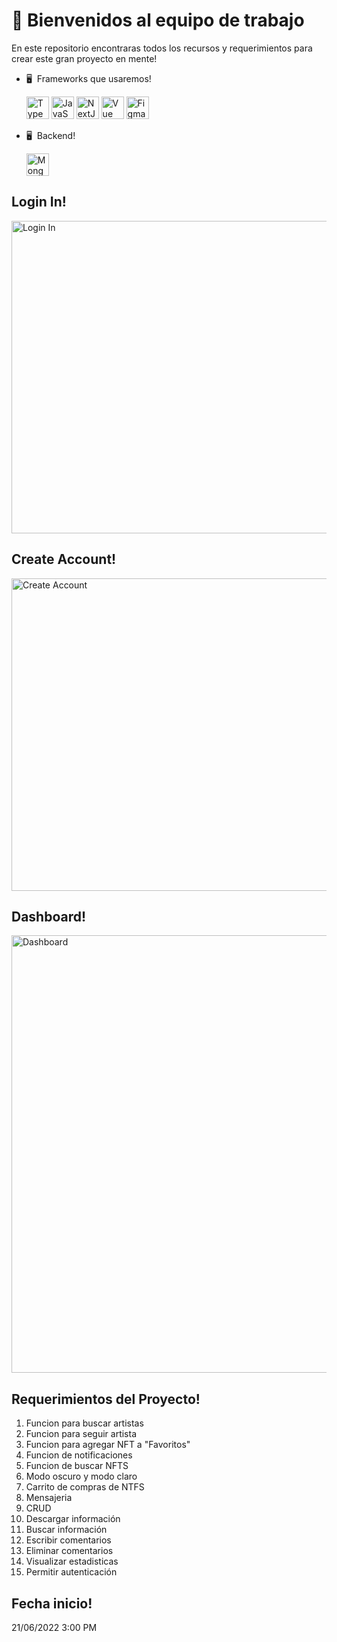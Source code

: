 👋 Bienvenidos al equipo de trabajo
=================================================

En este repositorio encontraras todos los recursos y requerimientos para crear este gran proyecto en mente!

*   🖥️  Frameworks que usaremos!<p align="left">
<a href="https://www.typescriptlang.org/" target="_blank" rel="noreferrer"><img src="https://raw.githubusercontent.com/danielcranney/readme-generator/main/public/icons/skills/typescript-colored.svg" width="36" height="36" alt="TypeScript" /></a>
<a href="https://developer.mozilla.org/en-US/docs/Web/JavaScript" target="_blank" rel="noreferrer"><img src="https://raw.githubusercontent.com/danielcranney/readme-generator/main/public/icons/skills/javascript-colored.svg" width="36" height="36" alt="JavaScript" /></a>
<a href="https://nextjs.org/docs" target="_blank" rel="noreferrer"><img src="https://raw.githubusercontent.com/danielcranney/readme-generator/main/public/icons/skills/nextjs-colored.svg" width="36" height="36" alt="NextJs" /></a>
<a href="https://vuejs.org/" target="_blank" rel="noreferrer"><img src="https://raw.githubusercontent.com/danielcranney/readme-generator/main/public/icons/skills/vuejs-colored.svg" width="36" height="36" alt="Vue" /></a>
<a href="https://www.figma.com/" target="_blank" rel="noreferrer"><img src="https://raw.githubusercontent.com/danielcranney/readme-generator/main/public/icons/skills/figma-colored.svg" width="36" height="36" alt="Figma" /></a>
</p>

*   🖥️  Backend!<p align="left">
<a href="https://www.mongodb.com/" target="_blank" rel="noreferrer"><img src="https://raw.githubusercontent.com/danielcranney/readme-generator/main/public/icons/skills/mongodb-colored.svg" width="36" height="36" alt="MongoDB" /></a>
</p>

Login In!
------
<img src="https://res.cloudinary.com/dovavvnjx/image/upload/v1655831774/LoginNFT_jgq51c.png" width="900" height="500" alt="Login In" />


Create Account!
------
<img src="https://res.cloudinary.com/dovavvnjx/image/upload/v1655831893/Create_lde6iv.png" width="900" height="500" alt="Create Account" />


Dashboard!
------
<img src="https://res.cloudinary.com/dovavvnjx/image/upload/v1655832009/project3_z3ix6g.png" width="900" height="700" alt="Dashboard" />


Requerimientos del Proyecto!
------
1. Funcion para buscar artistas
2. Funcion para seguir artista
3. Funcion para agregar NFT a "Favoritos"
4. Funcion de notificaciones
5. Funcion de buscar NFTS
6. Modo oscuro y modo claro
7. Carrito de compras de NTFS
8. Mensajeria
9. CRUD
10. Descargar información
11. Buscar información
12. Escribir comentarios
13. Eliminar comentarios
14. Visualizar estadisticas
15. Permitir autenticación


Fecha inicio!
---------
21/06/2022 3:00 PM
